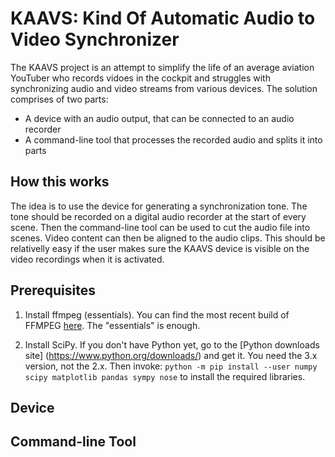 # KAAVS: Kind Of Automatic Audio to Video Synchronizer
The KAAVS project is an attempt to simplify the life of an average aviation YouTuber who records vidoes in the cockpit and struggles with synchronizing audio and video streams from various devices.
The solution comprises of two parts: 
- A device with an audio output, that can be connected to an audio recorder
- A command-line tool that processes the recorded audio and splits it into parts

## How this works
The idea is to use the device for generating a synchronization tone. 
The tone should be recorded on a digital audio recorder at the start of every scene. 
Then the command-line tool can be used to cut the audio file into scenes. 
Video content can then be aligned to the audio clips. 
This should be relativelly easy if the user makes sure the KAAVS device is visible on the video recordings when it is activated.


## Prerequisites
1. Install ffmpeg (essentials). You can find the most recent build of FFMPEG [here](https://www.gyan.dev/ffmpeg/builds/). The "essentials" is enough.

2. Install SciPy. If you don't have Python yet, go to the [Python downloads site] (https://www.python.org/downloads/) and get it. You need the 3.x version, not the 2.x. Then invoke:
    `python -m pip install --user numpy scipy matplotlib pandas sympy nose` to install the required libraries.

## Device


## Command-line Tool


